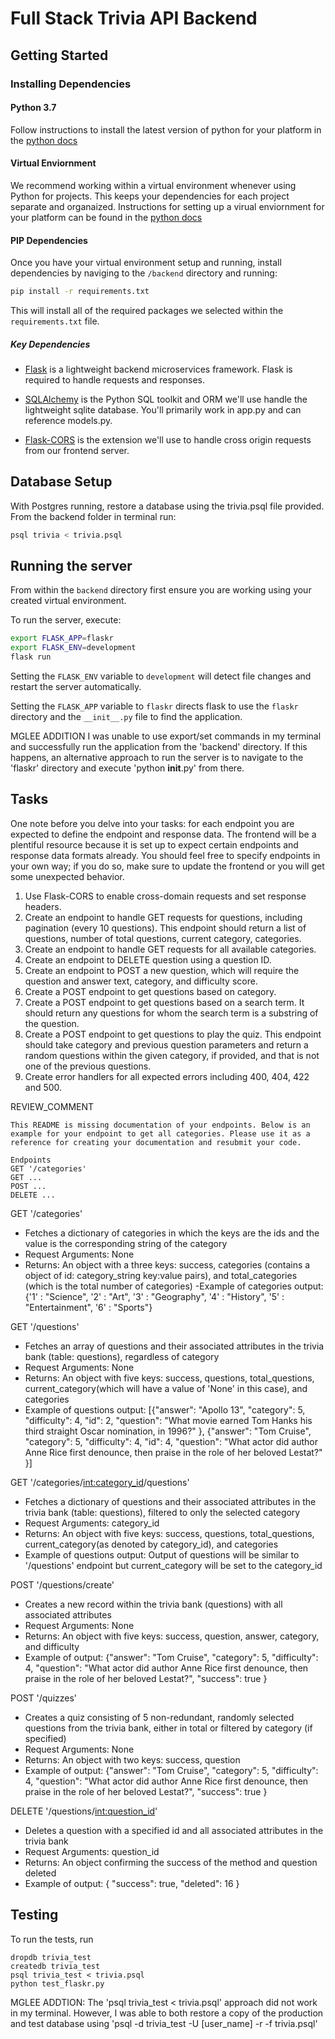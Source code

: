 # Full Stack Trivia API Backend

## Getting Started

### Installing Dependencies

#### Python 3.7

Follow instructions to install the latest version of python for your platform in the [python docs](https://docs.python.org/3/using/unix.html#getting-and-installing-the-latest-version-of-python)

#### Virtual Enviornment

We recommend working within a virtual environment whenever using Python for projects. This keeps your dependencies for each project separate and organaized. Instructions for setting up a virual enviornment for your platform can be found in the [python docs](https://packaging.python.org/guides/installing-using-pip-and-virtual-environments/)

#### PIP Dependencies

Once you have your virtual environment setup and running, install dependencies by naviging to the `/backend` directory and running:

```bash
pip install -r requirements.txt
```

This will install all of the required packages we selected within the `requirements.txt` file.

##### Key Dependencies

- [Flask](http://flask.pocoo.org/)  is a lightweight backend microservices framework. Flask is required to handle requests and responses.

- [SQLAlchemy](https://www.sqlalchemy.org/) is the Python SQL toolkit and ORM we'll use handle the lightweight sqlite database. You'll primarily work in app.py and can reference models.py.

- [Flask-CORS](https://flask-cors.readthedocs.io/en/latest/#) is the extension we'll use to handle cross origin requests from our frontend server.

## Database Setup
With Postgres running, restore a database using the trivia.psql file provided. From the backend folder in terminal run:
```bash
psql trivia < trivia.psql
```

## Running the server

From within the `backend` directory first ensure you are working using your created virtual environment.

To run the server, execute:

```bash
export FLASK_APP=flaskr
export FLASK_ENV=development
flask run
```

Setting the `FLASK_ENV` variable to `development` will detect file changes and restart the server automatically.

Setting the `FLASK_APP` variable to `flaskr` directs flask to use the `flaskr` directory and the `__init__.py` file to find the application.

MGLEE ADDITION I was unable to use export/set commands in my terminal and successfully run the application from the 'backend' directory. If this happens, an alternative approach to run the server is to navigate to the 'flaskr' directory and execute 'python __init__.py' from there.

## Tasks

One note before you delve into your tasks: for each endpoint you are expected to define the endpoint and response data. The frontend will be a plentiful resource because it is set up to expect certain endpoints and response data formats already. You should feel free to specify endpoints in your own way; if you do so, make sure to update the frontend or you will get some unexpected behavior.

1. Use Flask-CORS to enable cross-domain requests and set response headers.
2. Create an endpoint to handle GET requests for questions, including pagination (every 10 questions). This endpoint should return a list of questions, number of total questions, current category, categories.
3. Create an endpoint to handle GET requests for all available categories.
4. Create an endpoint to DELETE question using a question ID.
5. Create an endpoint to POST a new question, which will require the question and answer text, category, and difficulty score.
6. Create a POST endpoint to get questions based on category.
7. Create a POST endpoint to get questions based on a search term. It should return any questions for whom the search term is a substring of the question.
8. Create a POST endpoint to get questions to play the quiz. This endpoint should take category and previous question parameters and return a random questions within the given category, if provided, and that is not one of the previous questions.
9. Create error handlers for all expected errors including 400, 404, 422 and 500.

REVIEW_COMMENT
```
This README is missing documentation of your endpoints. Below is an example for your endpoint to get all categories. Please use it as a reference for creating your documentation and resubmit your code.

Endpoints
GET '/categories'
GET ...
POST ...
DELETE ...
```
GET '/categories'
- Fetches a dictionary of categories in which the keys are the ids and the value is the corresponding string of the category
- Request Arguments: None
- Returns: An object with a three keys: success, categories (contains a object of id: category_string key:value pairs), and total_categories (which is the total number of categories)
-Example of categories output:
{'1' : "Science",
'2' : "Art",
'3' : "Geography",
'4' : "History",
'5' : "Entertainment",
'6' : "Sports"}

GET '/questions'
- Fetches an array of questions and their associated attributes in the trivia bank (table: questions), regardless of category
- Request Arguments: None
- Returns: An object with five keys: success, questions, total_questions, current_category(which will have a value of 'None' in this case), and categories
- Example of questions output:
[{"answer": "Apollo 13",
"category": 5,
"difficulty": 4,
"id": 2,
"question": "What movie earned Tom Hanks his third straight Oscar nomination, in 1996?"
},
{"answer": "Tom Cruise",
"category": 5,
"difficulty": 4,
"id": 4,
"question": "What actor did author Anne Rice first denounce, then praise in the role of her beloved Lestat?"
}]

GET '/categories/<int:category_id>/questions'
- Fetches a dictionary of questions and their associated attributes in the trivia bank (table: questions), filtered to only the selected category
- Request Arguments: category_id
- Returns: An object with five keys: success, questions, total_questions, current_category(as denoted by category_id), and categories
- Example of questions output: Output of questions will be similar to '/questions' endpoint but current_category will be set to the category_id


POST '/questions/create'
- Creates a new record within the trivia bank (questions) with all associated attributes
- Request Arguments: None
- Returns: An object with five keys: success, question, answer, category, and difficulty
- Example of output:
{"answer": "Tom Cruise",
"category": 5,
"difficulty": 4,
"question": "What actor did author Anne Rice first denounce, then praise in the role of her beloved Lestat?",
"success": true
}

POST '/quizzes'
- Creates a quiz consisting of 5 non-redundant, randomly selected questions from the trivia bank, either in total or filtered by category (if specified)
- Request Arguments: None
- Returns: An object with two keys: success, question
- Example of output:
{"answer": "Tom Cruise",
"category": 5,
"difficulty": 4,
"question": "What actor did author Anne Rice first denounce, then praise in the role of her beloved Lestat?",
"success": true
}

DELETE '/questions/<int:question_id>'
- Deletes a question with a specified id and all associated attributes in the trivia bank
- Request Arguments: question_id
- Returns: An object confirming the success of the method and question deleted
- Example of output:
{
"success": true,
"deleted": 16
}


## Testing
To run the tests, run
```
dropdb trivia_test
createdb trivia_test
psql trivia_test < trivia.psql
python test_flaskr.py
```

MGLEE ADDTION: The 'psql trivia_test < trivia.psql' approach did not work in my terminal. However, I was able to both restore a copy of the production and test database using 'psql -d trivia_test -U [user_name] -r -f trivia.psql'
